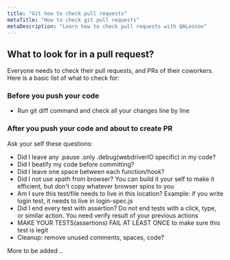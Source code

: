 ```yaml
---
title: "Git how to check pull requests"
metaTitle: "How to check git pull requests"
metaDescription: "Learn how to check pull requests with QALesson"
---
```


## What to look for in a pull request? ##

Everyone needs to check their pull requests, and PRs of their coworkers. Here is a basic list of what to check for:

### Before you push your code ###

- Run git diff command and check all your changes line by line

### After you push your code and about to create PR ###
Ask your self these questions:

- Did I leave any .pause .only .debug(webdriverIO specific) in my code?
- Did I beatify my code before committing?
- Did I leave one space between each function/hook?
- Did I not use xpath from browser? You can build it your self to make it efficient, but don't copy whatever browser spins to you
- Am I sure this test/file needs to live in this location? Example: if you write login test, it needs to live in login-spec.js
- Did I end every test with assertion? Do not end tests with a click, type, or similar action. You need verify result of your previous actions
- MAKE YOUR TESTS(assertions) FAIL AT LEAST ONCE to make sure this test is legit
- Cleanup: remove unused comments, spaces, code?

More to be added ..
